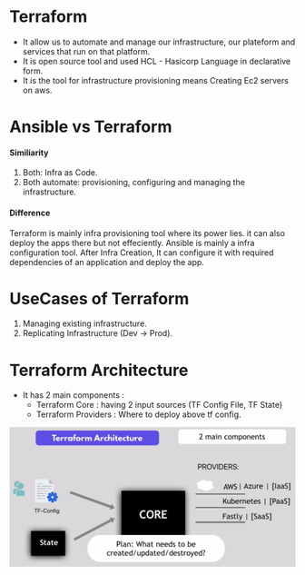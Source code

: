 Terraform 
===========
- It allow us to automate and manage our infrastructure, our plateform and services that run on that platform.
- It is open source tool and used HCL - Hasicorp Language in declarative form.
- It is the tool for infrastructure provisioning means Creating Ec2 servers on aws.

Ansible vs Terraform 
=====================
#### Similiarity
1. Both: Infra as Code.
2. Both automate: provisioning, configuring and managing the infrastructure.
#### Difference
Terraform is mainly infra provisioning tool where its power lies. it can also deploy the apps there but not effeciently.
Ansible is mainly a infra configuration tool. After Infra Creation, It can configure it with required dependencies of an application and deploy the app.

UseCases of Terraform
======================
1. Managing existing infrastructure.
2. Replicating Infrastructure (Dev -> Prod).

Terraform Architecture
======================
- It has 2 main components :
    - Terraform Core : having 2 input sources (TF Config File, TF State)
    - Terraform Providers : Where to deploy above tf config.

![Terraform-Architecture](https://github.com/nirdeshkumar02/Terraform-Learning/blob/master/tf-architecture.png)